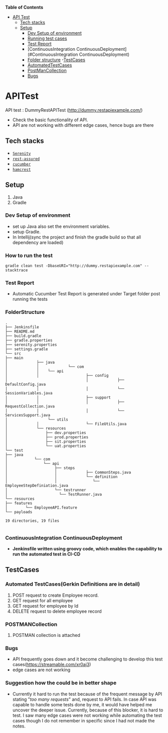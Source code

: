 <!-- START doctoc generated TOC please keep comment here to allow auto update -->
<!-- DON'T EDIT THIS SECTION, INSTEAD RE-RUN doctoc TO UPDATE -->
**Table of Contents**

- [API Test](#APITest)
    - [Tech stacks](#tech-stacks)
    - [Setup](#setup)
        - [Dev Setup of environment](#setup)
        - [Running test cases](#RunningTestSpecs)
        - [Test Report](#TestReport)
        - [ContinuousIntegration ContinuousDeployment](#ContinuousIntegration ContinuousDeployment)
        - [Folder structure](#FolderStructure)
      -[TestCases](#TestCases)
        - [AutomatedTestCases](#AutomatedTestCases)
        - [PostManCollection](#PostManCollection)
        - [Bugs](#Bugs)
<!-- END doctoc generated TOC please keep comment here to allow auto update -->

# APITest

API test : DummyRestAPITest (http://dummy.restapiexample.com/)
- Check the basic functionality of API.
- API are not working with different edge cases, hence bugs are there

## Tech stacks

- [`Serenity`](http://www.thucydides.info/#/)
- [`rest-assured`](https://rest-assured.io/)
- [`cucumber`](https://cucumber.io/)
- [`hamcrest`](http://hamcrest.org/JavaHamcrest/)

## Setup 

1. Java
2. Gradle

### Dev Setup of environment

* set up Java also set the environment variables.
* setup Gradle.
* In Intellij(sync the project and finish the gradle build so that all dependency are loaded)

### How to run the test

```
gradle clean test -DbaseURI="http://dummy.restapiexample.com" --stacktrace
```
### Test Report

- Automatic Cucumber Test Report is generated under Target folder post running the tests

### FolderStructure

````
.
├── Jenkinsfile
├── README.md
├── build.gradle
├── gradle.properties
├── serenity.properties
├── settings.gradle
└── src
├── main
│             ├── java
│             │             └── com
│             │    └── api
│             │                     ├── config
│                                   │             ├── DefaultConfig.java
│             │                     │             └── SessionVariables.java
│             │                     ├── support
│             │                     │             ├── RequestCollection.java
│             │                     │             └── ServicesSupport.java
│                  └── utils
│             │                     └── FileUtils.java
│             └── resources
│                 ├── dev.properties
│                 ├── prod.properties
│                 ├── sit.properties
│                 └── uat.properties
└── test
├── java
│            └── com
│                └── api
│                     ├── steps
│                     │             ├── CommonSteps.java
│                     │             └── definition
│                     │                └── EmployeeStepDefiniation.java
│                     └── testrunner
│                       └── TestRunner.java
└── resources
├── features
│        └── EmployeeAPI.feature
└── payloads

19 directories, 19 files


````

###  ContinuousIntegration ContinuousDeployment

- **Jenkinsfile written using groovy code, which enables the capability to run the automated test in CI-CD**


## TestCases

### Automated TestCases(Gerkin Definitions are in detail)
1. POST request to create Employee record.
2. GET request for all employee
3. GET request for employee by Id
4. DELETE request to delete employee record

### POSTMANCollection
1. POSTMAN collection is attached

### Bugs
- API frequently goes down and it become challenging to develop this test cases(https://streamable.com/xr0aj3)
- edge cases are not working

### Suggestion how the could be in better shape
- Currently it hard to run the test because of the frequent message by API stating "*too many requests*" and, request to API fails. In case API was capable to handle some tests done by me, it would have helped me uncover the deeper issue.  Currently, because of this blocker, it is hard to test. I saw many edge cases were not working while automating the test cases though I do not remember in specific since I had not made the notes.
